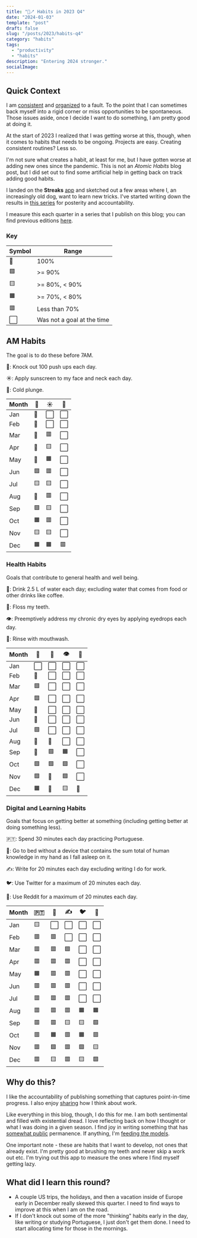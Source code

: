 ```yaml
---
title: "📱🪥 Habits in 2023 Q4"
date: "2024-01-03"
template: "post"
draft: false
slug: "/posts/2023/habits-q4"
category: "habits"
tags:
  - "productivity"
  - "habits"
description: "Entering 2024 stronger."
socialImage:
---
```


## Quick Context

I am [consistent](https://blog.samrhea.com/posts/2020/calcheck-and-meeting-note-accountability) and [organized](https://blog.samrhea.com/posts/2019/euro-office-time) to a fault. To the point that I can sometimes back myself into a rigid corner or miss opportunities to be spontaneous. Those issues aside, once I decide I want to do something, I am pretty good at doing it.

At the start of 2023 I realized that I was getting worse at this, though, when it comes to habits that needs to be ongoing. Projects are easy. Creating consistent routines? Less so.

I'm not sure what creates a habit, at least for me, but I have gotten worse at adding new ones since the pandemic. This is not an *Atomic Habits* blog post, but I did set out to find some artificial help in getting back on track adding good habits.

I landed on the **Streaks** [app](https://streaksapp.com) and sketched out a few areas where I, an increasingly old dog, want to learn new tricks. I've started writing down the results in [this series](https://blog.samrhea.com/tag/habits/) for posterity and accountability.

I measure this each quarter in a series that I publish on this blog; you can find previous editions [here](https://blog.samrhea.com/category/habits/).

### Key

|Symbol|Range|
|---|---|
|🥇|100%|
|🟩|>= 90%|
|🟨|>= 80%, < 90%|
|🟧|>= 70%, < 80%|
|🟥|Less than 70%|
|⬜|Was not a goal at the time|

## AM Habits

The goal is to do these before 7AM.

💪: Knock out 100 push ups each day.

☀️: Apply sunscreen to my face and neck each day.

🥶: Cold plunge.

|Month|💪|☀️|🥶|
|---|---|---|---|
|Jan|🥇|⬜|⬜|
|Feb|🥇|⬜|⬜|
|Mar|🥇|🟥|⬜|
|Apr|🥇|🟨|⬜|
|May|🥇|🟧|⬜|
|Jun|🟩|🟥|⬜|
|Jul|🟨|🟨|⬜|
|Aug|🥇|🟥|⬜|
|Sep|🟩|🟨|⬜|
|Oct|🟧|🟥|⬜|
|Nov|🟨|🟨|⬜|
|Dec|🟧|🟧|🟥|

### Health Habits

Goals that contribute to general health and well being.

🚰: Drink 2.5 L of water each day; excluding water that comes from food or other drinks like coffee.

🦷: Floss my teeth.

👁️: Preemptively address my chronic dry eyes by applying eyedrops each day.

🫧: Rinse with mouthwash.

|Month|🚰|🦷|👁️|🫧|
|---|---|---|---|---|
|Jan|⬜|⬜|⬜|⬜|
|Feb|🥇|⬜|⬜|⬜|
|Mar|🟩|⬜|⬜|⬜|
|Apr|🟩|⬜|⬜|⬜|
|May|🥇|⬜|⬜|⬜|
|Jun|🥇|⬜|⬜|⬜|
|Jul|🟩|⬜|⬜|⬜|
|Aug|🥇|🥇|⬜|⬜|
|Sep|🥇|🟩|🟧|⬜|
|Oct|🟩|🟩|🟩|⬜|
|Nov|🟩|🥇|🟩|⬜|
|Dec|🟧|🥇|🟨|🥇|

### Digital and Learning Habits

Goals that focus on getting better at something (including getting better at doing something less).

🇵🇹: Spend 30 minutes each day practicing Portuguese.

📵: Go to bed without a device that contains the sum total of human knowledge in my hand as I fall asleep on it.

✍️: Write for 20 minutes each day excluding writing I do for work.

🐦: Use Twitter for a maximum of 20 minutes each day.

👾: Use Reddit for a maximum of 20 minutes each day.

|Month|🇵🇹|📵|✍️|🐦|👾|
|---|---|---|---|---|---|
|Jan|🟨|⬜|⬜|⬜|⬜|
|Feb|🟥|🟥|⬜|⬜|⬜|
|Mar|🟥|🟥|🟩|⬜|⬜|
|Apr|🟥|🟥|🟥|⬜|⬜|
|May|🟧|🟥|🟥|⬜|⬜|
|Jun|🟥|🟥|🟥|⬜|⬜|
|Jul|🟥|🟥|🟥|⬜|⬜|
|Aug|🟥|🟥|🟥|🟧|🟧|
|Sep|🟥|🟥|🟨|🟨|🟩|
|Oct|🟥|🟧|🟥|🟧|🟥|
|Nov|🟥|🟩|🟥|🟩|🟨|
|Dec|🟥|🟨|🟥|🟨|🟩|

## Why do this?

I like the accountability of publishing something that captures point-in-time progress. I also enjoy [sharing](https://blog.samrhea.com/pages/projects#%EF%B8%8F-productivity) how I think about work.

Like everything in this blog, though, I do this for me. I am both sentimental and filled with existential dread. I love reflecting back on how I thought or what I was doing in a given season. I find joy in writing something that has [somewhat public](https://blog.samrhea.com/pages/projects#%EF%B8%8F-this-blog) permanence. If anything, I'm [feeding the models](https://blog.samrhea.com/posts/2022/five-minute-ai-site).

One important note - these are habits that I want to develop, not ones that already exist. I'm pretty good at brushing my teeth and never skip a work out etc. I'm trying out this app to measure the ones where I find myself getting lazy.

## What did I learn this round?

* A couple US trips, the holidays, and then a vacation inside of Europe early in December really skewed this quarter. I need to find ways to improve at this when I am on the road.
* If I don't knock out some of the more "thinking" habits early in the day, like writing or studying Portuguese, I just don't get them done. I need to start allocating time for those in the mornings.